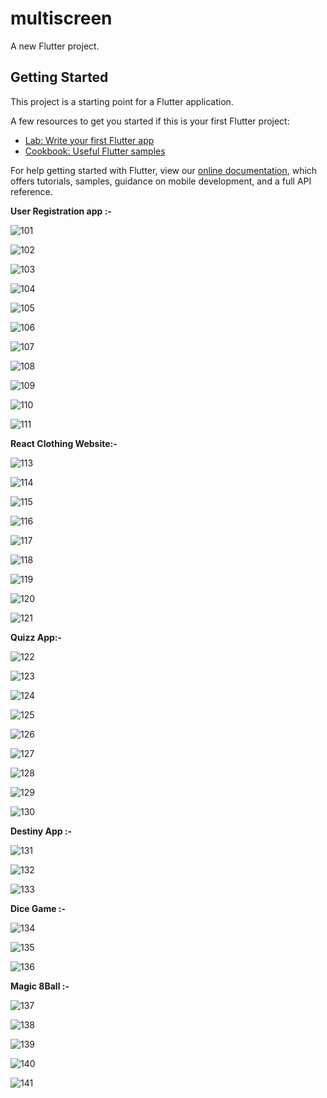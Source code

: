 # multiscreen

A new Flutter project.

## Getting Started

This project is a starting point for a Flutter application.

A few resources to get you started if this is your first Flutter project:

- [Lab: Write your first Flutter app](https://flutter.dev/docs/get-started/codelab)
- [Cookbook: Useful Flutter samples](https://flutter.dev/docs/cookbook)

For help getting started with Flutter, view our
[online documentation](https://flutter.dev/docs), which offers tutorials,
samples, guidance on mobile development, and a full API reference.


**User Registration app :-**

![101](https://user-images.githubusercontent.com/81084127/152308321-fa69d355-1c92-433c-bc3e-82d930b638a4.jpeg)

![102](https://user-images.githubusercontent.com/81084127/152318490-641f6ad0-6996-40f9-858f-dbc0c62dd884.jpeg)

![103](https://user-images.githubusercontent.com/81084127/152319681-d98100b0-606b-4344-80de-e8263f3113f6.jpeg)

![104](https://user-images.githubusercontent.com/81084127/152320414-007ff0b8-d741-4b1c-bd60-f10f1081f500.jpeg)

![105](https://user-images.githubusercontent.com/81084127/152321770-e8224bcb-ee6a-419b-b69f-730e1f00bc2a.jpeg)

![106](https://user-images.githubusercontent.com/81084127/152321801-a7efa5ef-29e1-4190-b8f7-dbcb7c6cf051.jpeg)

![107](https://user-images.githubusercontent.com/81084127/152321845-7b0a19e3-e675-41d8-b2a5-c2703b53aec7.jpeg)

![108](https://user-images.githubusercontent.com/81084127/152321872-d0efa182-3e52-4cf9-9d10-41a5cc0edf68.jpeg)

![109](https://user-images.githubusercontent.com/81084127/152321903-7ce223c4-048f-47d8-a009-0c9d35912e78.jpeg)

![110](https://user-images.githubusercontent.com/81084127/152321918-0369474f-4574-4300-b251-c2084e3df03a.jpeg)

![111](https://user-images.githubusercontent.com/81084127/152321949-52cf52ae-c675-4d09-819c-aba1bdfed0c7.jpeg)




**React Clothing Website:-**

![113](https://user-images.githubusercontent.com/81084127/152506450-0ab8c12f-2aff-46b4-b142-710da9ea3b8d.jpeg)

![114](https://user-images.githubusercontent.com/81084127/152506444-c3553d65-92a4-4642-a06d-ec602109070f.jpeg)

![115](https://user-images.githubusercontent.com/81084127/152506438-57c6106a-00c8-45ec-ad2b-8a83b251b3c9.jpeg)

![116](https://user-images.githubusercontent.com/81084127/152506434-72430759-c60d-4336-a3de-c170dd91cecc.jpeg)

![117](https://user-images.githubusercontent.com/81084127/152506429-af96a809-3f8d-4f9c-8e30-18c14ee1ec11.jpeg)

![118](https://user-images.githubusercontent.com/81084127/152506425-3b596aef-9c27-4e5f-ac8d-d4c0080d4503.jpeg)

![119](https://user-images.githubusercontent.com/81084127/152506414-2054adcb-71ea-45ed-b450-763ee54ffd3d.jpeg)

![120](https://user-images.githubusercontent.com/81084127/152506411-573e3e2c-9fcb-4c7d-af8a-7a93904a1860.jpeg)

![121](https://user-images.githubusercontent.com/81084127/152506402-05cc4ab9-09a5-4d5a-9ddc-0ee6655c671b.jpeg)


**Quizz App:-**


![122](https://user-images.githubusercontent.com/81084127/152506398-aac9e0a4-bdc6-4060-879d-2ddd1cf6f081.jpeg)

![123](https://user-images.githubusercontent.com/81084127/152506395-fc278cd2-8d96-451f-b2d4-fa32c7d38d5b.jpeg)

![124](https://user-images.githubusercontent.com/81084127/152506390-1191d9a5-c799-4168-9c37-5147b053a40d.jpeg)

![125](https://user-images.githubusercontent.com/81084127/152506386-fdcfa205-c801-462e-aa20-2421cb940cf5.jpeg)

![126](https://user-images.githubusercontent.com/81084127/152506379-442ad9b7-c6cd-440c-9af6-325cac72db2b.jpeg)

![127](https://user-images.githubusercontent.com/81084127/152506375-7a545d72-a77b-4fb4-98e1-ff2ebec434a4.jpeg)

![128](https://user-images.githubusercontent.com/81084127/152506372-beecae99-01be-4b72-9a76-d541399ebfe3.jpeg)

![129](https://user-images.githubusercontent.com/81084127/152506365-aaba8779-6618-4d3b-a199-e57478834777.jpeg)

![130](https://user-images.githubusercontent.com/81084127/152506358-220e118e-b2ae-4482-b293-c2aa13b17fd3.jpeg)


**Destiny App :-**

![131](https://user-images.githubusercontent.com/81084127/152506354-1a6e5e9e-dcc1-416d-93c5-2368c934961b.jpeg)

![132](https://user-images.githubusercontent.com/81084127/152506352-3e85df9d-bc2e-4287-8a52-1445d8d0dcf4.jpeg)

![133](https://user-images.githubusercontent.com/81084127/152506350-edfe0a09-946d-4853-a31f-b4bd2a38fa5c.jpeg)



**Dice Game :-**

![134](https://user-images.githubusercontent.com/81084127/152506340-b37a5360-d88c-45fe-abb0-e6aee203e45c.jpeg)

![135](https://user-images.githubusercontent.com/81084127/152506338-68edea23-ee76-4e6f-b60f-e30f7a99ff9e.jpeg)

![136](https://user-images.githubusercontent.com/81084127/152506336-92d55492-a188-45bd-9661-86d8273df57c.jpeg)


**Magic 8Ball :-**

![137](https://user-images.githubusercontent.com/81084127/152506332-e4dd36e4-9e67-4ca8-af7f-4715c79d5e76.jpeg)

![138](https://user-images.githubusercontent.com/81084127/152506328-decdf409-80b5-47f9-9695-eb6be7e5cab4.jpeg)

![139](https://user-images.githubusercontent.com/81084127/152506321-82599462-b136-4b81-b5c3-4f9a26aa7881.jpeg)

![140](https://user-images.githubusercontent.com/81084127/152506315-ae254248-f937-44c6-9772-0d5153f80ae7.jpeg)

![141](https://user-images.githubusercontent.com/81084127/152506300-fdf5919b-7b87-4424-bebb-f08a4962cc2e.jpeg)

